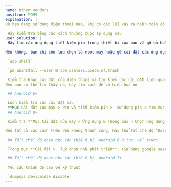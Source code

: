 ```yaml
---
name: Other vendors
position: 9999
explanation: |
Dù bạn đang sử dụng điện thoại nào, khi có các lỗi xảy ra hoàn toàn có thể do thiết bị chứ không phải lỗi xảy ra vì phần mềm hay lỗi của lập trình viên. Trước hết, hãy kiểm tra cài đặt của điện thoại bạn để biết chắc rằng những tiến trình nền không bị chặn.

 Hãy kiểm tra bằng các cách thường được áp dụng sau
user_solution: |
 Hãy tìm các ứng dụng tiết kiệm pin trong thiết bị của bạn và gỡ bỏ hoặc vô hiệu hoá nếu có thể

Nếu không, bạn chỉ còn lựa chọn là root máy hoặc gỡ cài đặt các ứng dụng đó thông qua **adb** ( cần phải có kỹ năng cao về kỹ thuật ) :

 `adb shell`

 `pm uninstall --user 0 com.useless.piece.of.trash`

 Kiểm tra khác cài đặt của điện thoại và tìm kiếm các cài đặt liên quan tới tiết kiệm pin hoặc tiến trình nền.
Nếu bạn có thể tìm thấy nó, hãy tìm cách để vô hiệu hoá nó

 ## Android 6+

 Luôn kiểm tra các cài đặt sau
 **Mục Cài đặt của máy > Pin và tiết kiệm pin >  Sử dụng pin > tìm mục “Bỏ qua tiết kiệm pin" > Bật ** để tắt chế độ tiết kiệm pin của điện thoại
 ## Android 8+

 Kiểm tra **Mục Cài đặt của máy > Ứng dụng & Thông báo > Chọn ứng dụng của bạn > Đảm bảo rằng mục  Hạn chế tiến trình nền** không được bật.

Nếu tất cả các cách trên đều không thành công, hãy thử tắt chế độ “Doze” của thiết bị

 ## Tắt chế độ doze cho các thiết bị  Android 6.0 trở về trước

 Trong mục **Cài đặt >  Tuỳ chọn nhà phát triển**. (Sử dụng google search để bật được chế độ nhà phát triển)

 ## Tắt chế độ doze cho các thiết bị  Android 7+

 Yêu cầu trình độ cao về kỹ thuật

 `dumpsys deviceidle disable`
---
```


